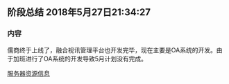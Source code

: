 ## 阶段总结 2018年5月27日21:34:27

### 内容

 儒商终于上线了，融合视讯管理平台也开发完毕，现在主要是OA系统的开发。由于加班进行了OA系统的开发导致5月计划没有完成。

 [服务器资源信息](#https://gist.github.com/odan/cedbd5431544d7bdd9e5d4072db9fe7c)